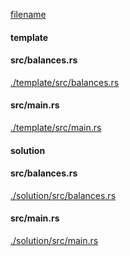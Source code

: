 
[filename](./template/README.md ':include')

<!-- slide:break -->

<!-- tabs:start -->

#### **template**

<!-- tabs:start -->

#### **<span class="file-template file-modified">src/balances.rs</span>**

[./template/src/balances.rs](./template/src/balances.rs ':include :type=code rust')

#### **<span class="file-template file-modified">src/main.rs</span>**

[./template/src/main.rs](./template/src/main.rs ':include :type=code rust')



<!-- tabs:end -->

#### **solution**

<!-- tabs:start -->

#### **<span class="file-solution file-modified">src/balances.rs</span>**

[./solution/src/balances.rs](./solution/src/balances.rs ':include :type=code rust')

#### **<span class="file-solution file-modified">src/main.rs</span>**

[./solution/src/main.rs](./solution/src/main.rs ':include :type=code rust')



<!-- tabs:end -->

<!-- tabs:end -->
